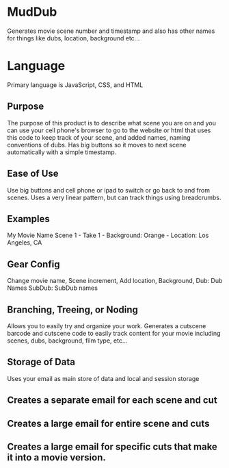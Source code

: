 # MudDub
Generates movie scene number and timestamp and also has other names for things like dubs, location, background etc...

# Language
Primary language is JavaScript, CSS, and HTML

## Purpose
The purpose of this product is to describe what scene you are on and you can use your cell phone's browser to go to the website or html that uses this code to keep track of your scene, and added names, naming conventions of dubs.  Has big buttons so it moves to next scene automatically with a simple timestamp.

## Ease of Use
Use big buttons and cell phone or ipad to switch or go back to and from scenes.  Uses a very linear pattern, but can track things using breadcrumbs.

## Examples
My Movie Name    Scene 1 - Take 1   - Background: Orange - Location: Los Angeles, CA

## Gear Config
Change movie name, Scene increment, Add location, Background, Dub: Dub Names  SubDub: SubDub names

## Branching, Treeing, or Noding
Allows you to easily try and organize your work.  Generates a cutscene barcode and cutscene code to easily track content for your movie including scenes, dubs, background, film type, etc...

## Storage of Data
Uses your email as main store of data and local and session storage

## Creates a separate email for each scene and cut

## Creates a large email for entire scene and cuts

## Creates a large email for specific cuts that make it into a movie version.



